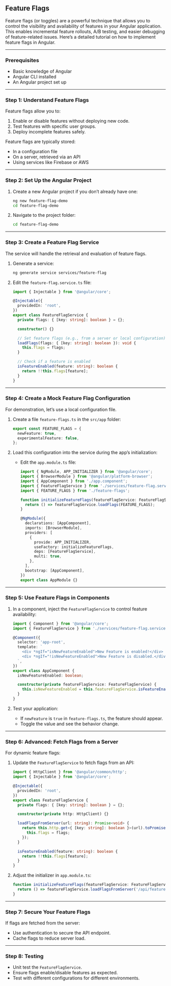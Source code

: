 ## **Feature Flags**

Feature flags (or toggles) are a powerful technique that allows you to control the visibility and availability of features in your Angular application. This enables incremental feature rollouts, A/B testing, and easier debugging of feature-related issues. Here’s a detailed tutorial on how to implement feature flags in Angular.

---

### **Prerequisites**
- Basic knowledge of Angular
- Angular CLI installed
- An Angular project set up

---

### **Step 1: Understand Feature Flags**
Feature flags allow you to:
1. Enable or disable features without deploying new code.
2. Test features with specific user groups.
3. Deploy incomplete features safely.

Feature flags are typically stored:
- In a configuration file
- On a server, retrieved via an API
- Using services like Firebase or AWS

---

### **Step 2: Set Up the Angular Project**
1. Create a new Angular project if you don’t already have one:
   ```bash
   ng new feature-flag-demo
   cd feature-flag-demo
   ```

2. Navigate to the project folder:
   ```bash
   cd feature-flag-demo
   ```

---

### **Step 3: Create a Feature Flag Service**
The service will handle the retrieval and evaluation of feature flags.

1. Generate a service:
   ```bash
   ng generate service services/feature-flag
   ```

2. Edit the `feature-flag.service.ts` file:
   ```typescript
   import { Injectable } from '@angular/core';

   @Injectable({
     providedIn: 'root',
   })
   export class FeatureFlagService {
     private flags: { [key: string]: boolean } = {};

     constructor() {}

     // Set feature flags (e.g., from a server or local configuration)
     loadFlags(flags: { [key: string]: boolean }): void {
       this.flags = flags;
     }

     // Check if a feature is enabled
     isFeatureEnabled(feature: string): boolean {
       return !!this.flags[feature];
     }
   }
   ```

---

### **Step 4: Create a Mock Feature Flag Configuration**
For demonstration, let’s use a local configuration file.

1. Create a file `feature-flags.ts` in the `src/app` folder:
   ```typescript
   export const FEATURE_FLAGS = {
     newFeature: true,
     experimentalFeature: false,
   };
   ```

2. Load this configuration into the service during the app’s initialization:
   - Edit the `app.module.ts` file:
     ```typescript
     import { NgModule, APP_INITIALIZER } from '@angular/core';
     import { BrowserModule } from '@angular/platform-browser';
     import { AppComponent } from './app.component';
     import { FeatureFlagService } from './services/feature-flag.service';
     import { FEATURE_FLAGS } from './feature-flags';

     function initializeFeatureFlags(featureFlagService: FeatureFlagService): () => void {
       return () => featureFlagService.loadFlags(FEATURE_FLAGS);
     }

     @NgModule({
       declarations: [AppComponent],
       imports: [BrowserModule],
       providers: [
         {
           provide: APP_INITIALIZER,
           useFactory: initializeFeatureFlags,
           deps: [FeatureFlagService],
           multi: true,
         },
       ],
       bootstrap: [AppComponent],
     })
     export class AppModule {}
     ```

---

### **Step 5: Use Feature Flags in Components**
1. In a component, inject the `FeatureFlagService` to control feature availability:
   ```typescript
   import { Component } from '@angular/core';
   import { FeatureFlagService } from './services/feature-flag.service';

   @Component({
     selector: 'app-root',
     template: `
       <div *ngIf="isNewFeatureEnabled">New Feature is enabled!</div>
       <div *ngIf="!isNewFeatureEnabled">New Feature is disabled.</div>
     `,
   })
   export class AppComponent {
     isNewFeatureEnabled: boolean;

     constructor(private featureFlagService: FeatureFlagService) {
       this.isNewFeatureEnabled = this.featureFlagService.isFeatureEnabled('newFeature');
     }
   }
   ```

2. Test your application:
   - If `newFeature` is `true` in `feature-flags.ts`, the feature should appear.
   - Toggle the value and see the behavior change.

---

### **Step 6: Advanced: Fetch Flags from a Server**
For dynamic feature flags:
1. Update the `FeatureFlagService` to fetch flags from an API:
   ```typescript
   import { HttpClient } from '@angular/common/http';
   import { Injectable } from '@angular/core';

   @Injectable({
     providedIn: 'root',
   })
   export class FeatureFlagService {
     private flags: { [key: string]: boolean } = {};

     constructor(private http: HttpClient) {}

     loadFlagsFromServer(url: string): Promise<void> {
       return this.http.get<{ [key: string]: boolean }>(url).toPromise().then((flags) => {
         this.flags = flags;
       });
     }

     isFeatureEnabled(feature: string): boolean {
       return !!this.flags[feature];
     }
   }
   ```

2. Adjust the initializer in `app.module.ts`:
   ```typescript
   function initializeFeatureFlags(featureFlagService: FeatureFlagService): () => Promise<void> {
     return () => featureFlagService.loadFlagsFromServer('/api/feature-flags');
   }
   ```

---

### **Step 7: Secure Your Feature Flags**
If flags are fetched from the server:
- Use authentication to secure the API endpoint.
- Cache flags to reduce server load.

---

### **Step 8: Testing**
- Unit test the `FeatureFlagService`.
- Ensure flags enable/disable features as expected.
- Test with different configurations for different environments.

